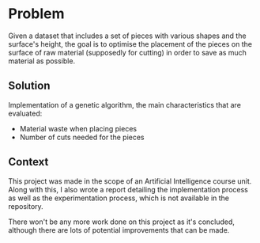 # Problem

Given a dataset that includes a set of pieces with various shapes and the surface's height, the goal is to optimise the placement of the pieces on the surface of raw material (supposedly for cutting) in order to save as much material as possible.

## Solution

Implementation of a genetic algorithm, the main characteristics that are evaluated:

- Material waste when placing pieces
- Number of cuts needed for the pieces

## Context

This project was made in the scope of an Artificial Intelligence course unit. Along with this, I also wrote a report detailing the implementation process as well as the experimentation process, which is not available in the repository.

There won't be any more work done on this project as it's concluded, although there are lots of potential improvements that can be made.

